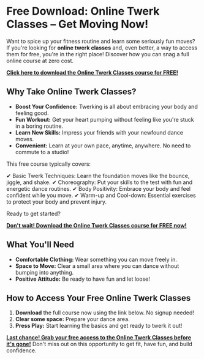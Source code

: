 # Free Download: Online Twerk Classes – Get Moving Now!

Want to spice up your fitness routine and learn some seriously fun moves? If you're looking for **online twerk classes** and, even better, a way to access them for free, you're in the right place! Discover how you can snag a full online course at zero cost.

[**Click here to download the Online Twerk Classes course for FREE!**](https://udemywork.com/online-twerk-classes)

## Why Take Online Twerk Classes?

*   **Boost Your Confidence:** Twerking is all about embracing your body and feeling good.
*   **Fun Workout:** Get your heart pumping without feeling like you're stuck in a boring routine.
*   **Learn New Skills:** Impress your friends with your newfound dance moves.
*   **Convenient:** Learn at your own pace, anytime, anywhere. No need to commute to a studio!

This free course typically covers:

✔ Basic Twerk Techniques: Learn the foundation moves like the bounce, jiggle, and shake.
✔ Choreography: Put your skills to the test with fun and energetic dance routines.
✔ Body Positivity: Embrace your body and feel confident while you move.
✔ Warm-up and Cool-down: Essential exercises to protect your body and prevent injury.

Ready to get started?

[**Don't wait! Download the Online Twerk Classes course for FREE now!**](https://udemywork.com/online-twerk-classes)

## What You'll Need

*   **Comfortable Clothing:** Wear something you can move freely in.
*   **Space to Move:** Clear a small area where you can dance without bumping into anything.
*   **Positive Attitude:** Be ready to have fun and let loose!

## How to Access Your Free Online Twerk Classes

1.  **Download** the full course now using the link below. No signup needed!
2.  **Clear some space:** Prepare your dance area.
3.  **Press Play:** Start learning the basics and get ready to twerk it out!

**[Last chance! Grab your free access to the Online Twerk Classes before it's gone!](https://udemywork.com/online-twerk-classes)** Don't miss out on this opportunity to get fit, have fun, and build confidence.
